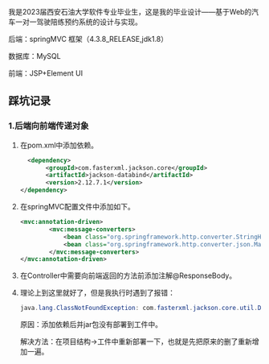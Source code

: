我是2023届西安石油大学软件专业毕业生，这是我的毕业设计——基于Web的汽车一对一驾驶陪练预约系统的设计与实现。

后端：springMVC 框架（4.3.8_RELEASE,jdk1.8）

数据库：MySQL

前端：JSP+Element UI



## 踩坑记录

### 1.后端向前端传递对象

1. 在pom.xml中添加依赖。

   ```xml
     <dependency>
          <groupId>com.fasterxml.jackson.core</groupId>
          <artifactId>jackson-databind</artifactId>
          <version>2.12.7.1</version>
   </dependency>
   ```

   

2. 在springMVC配置文件中添加如下。

   ```xml
   <mvc:annotation-driven>
           <mvc:message-converters>
               <bean class="org.springframework.http.converter.StringHttpMessageConverter"/>
               <bean class="org.springframework.http.converter.json.MappingJackson2HttpMessageConverter"/>
           </mvc:message-converters>
   </mvc:annotation-driven>
   ```

3. 在Controller中需要向前端返回的方法前添加注解@ResponseBody。

4. 理论上到这里就好了，但是我执行时遇到了报错：

   ```java
   java.lang.ClassNotFoundException: com.fasterxml.jackson.core.util.DefaultPrettyPrinter$Indenter
   ```

   原因：添加依赖后并jar包没有部署到工件中。

   解决方法：在项目结构->工件中重新部署一下，也就是先把原来的删了重新增加一遍。